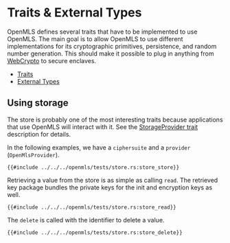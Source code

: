 # Traits & External Types

OpenMLS defines several traits that have to be implemented to use
OpenMLS.
The main goal is to allow OpenMLS to use different implementations for its
cryptographic primitives, persistence, and random number generation.
This should make it possible to plug in anything from [WebCrypto] to secure
enclaves.

- [Traits](./traits.md)
- [External Types](./types.md)

## Using storage

The store is probably one of the most interesting traits because applications
that use OpenMLS will interact with it.
See the [StorageProvider trait](./traits.md#storageprovider) description for details.

In the following examples, we have a `ciphersuite` and a `provider` (`OpenMlsProvider`).

```rust,no_run,noplayground
{{#include ../../../openmls/tests/store.rs:store_store}}
```

Retrieving a value from the store is as simple as calling `read`.
The retrieved key package bundles the private keys for the init and encryption keys
as well.

```rust,no_run,noplayground
{{#include ../../../openmls/tests/store.rs:store_read}}
```

The `delete` is called with the identifier to delete a value.

```rust,no_run,noplayground
{{#include ../../../openmls/tests/store.rs:store_delete}}
```

[//]: # "links"
[webcrypto]: https://www.w3.org/TR/WebCryptoAPI/
